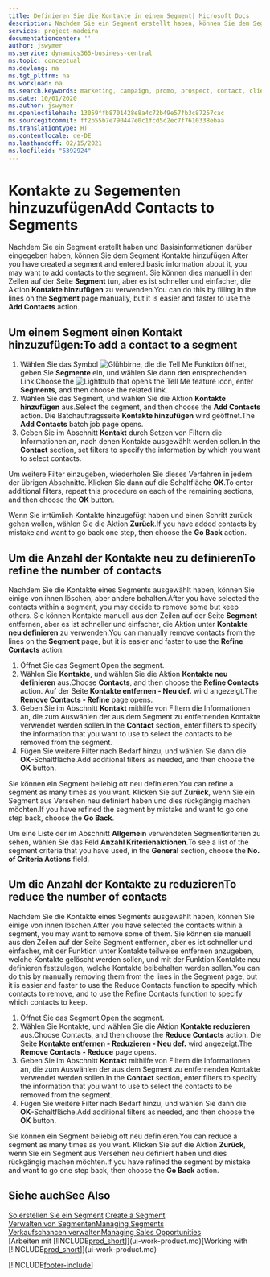 ```yaml
---
title: Definieren Sie die Kontakte in einem Segment| Microsoft Docs
description: Nachdem Sie ein Segment erstellt haben, können Sie dem Segment Kontakte zum Beispiel als Teil der bestimmte Debitoren oder der Clients einer Werbekampagnezielgruppenadressierung hinzufügen.
services: project-madeira
documentationcenter: ''
author: jswymer
ms.service: dynamics365-business-central
ms.topic: conceptual
ms.devlang: na
ms.tgt_pltfrm: na
ms.workload: na
ms.search.keywords: marketing, campaign, promo, prospect, contact, client, customer
ms.date: 10/01/2020
ms.author: jswymer
ms.openlocfilehash: 13059ffb8701428e8a4c72b49e57fb3c87257cac
ms.sourcegitcommit: ff2b55b7e790447e0c1fcd5c2ec7f7610338ebaa
ms.translationtype: HT
ms.contentlocale: de-DE
ms.lasthandoff: 02/15/2021
ms.locfileid: "5392924"
---
```

# <a name="add-contacts-to-segments"></a><span data-ttu-id="a4c32-103">Kontakte zu Segementen hinzuzufügen</span><span class="sxs-lookup"><span data-stu-id="a4c32-103">Add Contacts to Segments</span></span>
<span data-ttu-id="a4c32-104">Nachdem Sie ein Segment erstellt haben und Basisinformationen darüber eingegeben haben, können Sie dem Segment Kontakte hinzufügen.</span><span class="sxs-lookup"><span data-stu-id="a4c32-104">After you have created a segment and entered basic information about it, you may want to add contacts to the segment.</span></span> <span data-ttu-id="a4c32-105">Sie können dies manuell in den Zeilen auf der Seite **Segment** tun, aber es ist schneller und einfacher, die Aktion **Kontakte hinzufügen** zu verwenden.</span><span class="sxs-lookup"><span data-stu-id="a4c32-105">You can do this by filling in the lines on the **Segment** page manually, but it is easier and faster to use the **Add Contacts** action.</span></span>

## <a name="to-add-a-contact-to-a-segment"></a><span data-ttu-id="a4c32-106">Um einem Segment einen Kontakt hinzuzufügen:</span><span class="sxs-lookup"><span data-stu-id="a4c32-106">To add a contact to a segment</span></span>
1. <span data-ttu-id="a4c32-107">Wählen Sie das Symbol ![Glühbirne, die die Tell Me Funktion öffnet](media/ui-search/search_small.png "Was möchten Sie tun?"), geben Sie **Segmente** ein, und wählen Sie dann den entsprechenden Link.</span><span class="sxs-lookup"><span data-stu-id="a4c32-107">Choose the ![Lightbulb that opens the Tell Me feature](media/ui-search/search_small.png "Tell me what you want to do") icon, enter **Segments**, and then choose the related link.</span></span>  
2. <span data-ttu-id="a4c32-108">Wählen Sie das Segment, und wählen Sie die Aktion **Kontakte hinzufügen** aus.</span><span class="sxs-lookup"><span data-stu-id="a4c32-108">Select the segment, and then choose the **Add Contacts** action.</span></span> <span data-ttu-id="a4c32-109">Die Batchauftragsseite **Kontakte hinzufügen** wird geöffnet.</span><span class="sxs-lookup"><span data-stu-id="a4c32-109">The **Add Contacts** batch job page opens.</span></span>
3. <span data-ttu-id="a4c32-110">Geben Sie im Abschnitt **Kontakt** durch Setzen von Filtern die Informationen an, nach denen Kontakte ausgewählt werden sollen.</span><span class="sxs-lookup"><span data-stu-id="a4c32-110">In the **Contact** section, set filters to specify the information by which you want to select contacts.</span></span>

<span data-ttu-id="a4c32-111">Um weitere Filter einzugeben, wiederholen Sie dieses Verfahren in jedem der übrigen Abschnitte. Klicken Sie dann auf die Schaltfläche **OK**.</span><span class="sxs-lookup"><span data-stu-id="a4c32-111">To enter additional filters, repeat this procedure on each of the remaining sections, and then choose the **OK** button.</span></span>

<span data-ttu-id="a4c32-112">Wenn Sie irrtümlich Kontakte hinzugefügt haben und einen Schritt zurück gehen wollen, wählen Sie die Aktion **Zurück**.</span><span class="sxs-lookup"><span data-stu-id="a4c32-112">If you have added contacts by mistake and want to go back one step, then choose the **Go Back** action.</span></span>

## <a name="to-refine-the-number-of-contacts"></a><span data-ttu-id="a4c32-113">Um die Anzahl der Kontakte neu zu definieren</span><span class="sxs-lookup"><span data-stu-id="a4c32-113">To refine the number of contacts</span></span>
<span data-ttu-id="a4c32-114">Nachdem Sie die Kontakte eines Segments ausgewählt haben, können Sie einige von ihnen löschen, aber andere behalten.</span><span class="sxs-lookup"><span data-stu-id="a4c32-114">After you have selected the contacts within a segment, you may decide to remove some but keep others.</span></span> <span data-ttu-id="a4c32-115">Sie können Kontakte manuell aus den Zeilen auf der Seite **Segment** entfernen, aber es ist schneller und einfacher, die Aktion unter **Kontakte neu definieren** zu verwenden.</span><span class="sxs-lookup"><span data-stu-id="a4c32-115">You can manually remove contacts from the lines on the **Segment** page, but it is easier and faster to use the **Refine Contacts** action.</span></span>

1. <span data-ttu-id="a4c32-116">Öffnet Sie das Segment.</span><span class="sxs-lookup"><span data-stu-id="a4c32-116">Open the segment.</span></span>
2. <span data-ttu-id="a4c32-117">Wählen Sie **Kontakte**, und wählen Sie die Aktion **Kontakte neu definieren** aus.</span><span class="sxs-lookup"><span data-stu-id="a4c32-117">Choose **Contacts**, and then choose the **Refine Contacts** action.</span></span> <span data-ttu-id="a4c32-118">Auf der Seite **Kontakte entfernen - Neu def.** wird angezeigt.</span><span class="sxs-lookup"><span data-stu-id="a4c32-118">The **Remove Contacts - Refine** page opens.</span></span>
3. <span data-ttu-id="a4c32-119">Geben Sie im Abschnitt **Kontakt** mithilfe von Filtern die Informationen an, die zum Auswählen der aus dem Segment zu entfernenden Kontakte verwendet werden sollen.</span><span class="sxs-lookup"><span data-stu-id="a4c32-119">In the **Contact** section, enter filters to specify the information that you want to use to select the contacts to be removed from the segment.</span></span>
4. <span data-ttu-id="a4c32-120">Fügen Sie weitere Filter nach Bedarf hinzu, und wählen Sie dann die **OK**-Schaltfläche.</span><span class="sxs-lookup"><span data-stu-id="a4c32-120">Add additional filters as needed, and then choose the **OK** button.</span></span>

<span data-ttu-id="a4c32-121">Sie können ein Segment beliebig oft neu definieren.</span><span class="sxs-lookup"><span data-stu-id="a4c32-121">You can refine a segment as many times as you want.</span></span> <span data-ttu-id="a4c32-122">Klicken Sie auf **Zurück**, wenn Sie ein Segment aus Versehen neu definiert haben und dies rückgängig machen möchten.</span><span class="sxs-lookup"><span data-stu-id="a4c32-122">If you have refined the segment by mistake and want to go one step back, choose the **Go Back**.</span></span>

<span data-ttu-id="a4c32-123">Um eine Liste der im Abschnitt **Allgemein** verwendeten Segmentkriterien zu sehen, wählen Sie das Feld **Anzahl Kriterienaktionen**.</span><span class="sxs-lookup"><span data-stu-id="a4c32-123">To see a list of the segment criteria that you have used, in the **General** section, choose the **No. of Criteria Actions** field.</span></span>

## <a name="to-reduce-the-number-of-contacts"></a><span data-ttu-id="a4c32-124">Um die Anzahl der Kontakte zu reduzieren</span><span class="sxs-lookup"><span data-stu-id="a4c32-124">To reduce the number of contacts</span></span>
<span data-ttu-id="a4c32-125">Nachdem Sie die Kontakte eines Segments ausgewählt haben, können Sie einige von ihnen löschen.</span><span class="sxs-lookup"><span data-stu-id="a4c32-125">After you have selected the contacts within a segment, you may want to remove some of them.</span></span> <span data-ttu-id="a4c32-126">Sie können sie manuell aus den Zeilen auf der Seite Segment entfernen, aber es ist schneller und einfacher, mit der Funktion unter Kontakte teilweise entfernen anzugeben, welche Kontakte gelöscht werden sollen, und mit der Funktion Kontakte neu definieren festzulegen, welche Kontakte beibehalten werden sollen.</span><span class="sxs-lookup"><span data-stu-id="a4c32-126">You can do this by manually removing them from the lines in the Segment page, but it is easier and faster to use the Reduce Contacts function to specify which contacts to remove, and to use the Refine Contacts function to specify which contacts to keep.</span></span>

1. <span data-ttu-id="a4c32-127">Öffnet Sie das Segment.</span><span class="sxs-lookup"><span data-stu-id="a4c32-127">Open the segment.</span></span>
2. <span data-ttu-id="a4c32-128">Wählen Sie Kontakte, und wählen Sie die Aktion **Kontakte reduzieren** aus.</span><span class="sxs-lookup"><span data-stu-id="a4c32-128">Choose Contacts, and then choose the **Reduce Contacts** action.</span></span> <span data-ttu-id="a4c32-129">Die Seite **Kontakte entfernen - Reduzieren - Neu def.** wird angezeigt.</span><span class="sxs-lookup"><span data-stu-id="a4c32-129">The **Remove Contacts - Reduce** page opens.</span></span>
3. <span data-ttu-id="a4c32-130">Geben Sie im Abschnitt **Kontakt** mithilfe von Filtern die Informationen an, die zum Auswählen der aus dem Segment zu entfernenden Kontakte verwendet werden sollen.</span><span class="sxs-lookup"><span data-stu-id="a4c32-130">In the **Contact** section, enter filters to specify the information that you want to use to select the contacts to be removed from the segment.</span></span>
4. <span data-ttu-id="a4c32-131">Fügen Sie weitere Filter nach Bedarf hinzu, und wählen Sie dann die **OK**-Schaltfläche.</span><span class="sxs-lookup"><span data-stu-id="a4c32-131">Add additional filters as needed, and then choose the **OK** button.</span></span>

<span data-ttu-id="a4c32-132">Sie können ein Segment beliebig oft neu definieren.</span><span class="sxs-lookup"><span data-stu-id="a4c32-132">You can reduce a segment as many times as you want.</span></span> <span data-ttu-id="a4c32-133">Klicken Sie auf die Aktion **Zurück**, wenn Sie ein Segment aus Versehen neu definiert haben und dies rückgängig machen möchten.</span><span class="sxs-lookup"><span data-stu-id="a4c32-133">If you have refined the segment by mistake and want to go one step back, then choose the **Go Back** action.</span></span>

## <a name="see-also"></a><span data-ttu-id="a4c32-134">Siehe auch</span><span class="sxs-lookup"><span data-stu-id="a4c32-134">See Also</span></span>
<span data-ttu-id="a4c32-135">[So erstellen Sie ein Segment](marketing-how-create-segment.md) </span><span class="sxs-lookup"><span data-stu-id="a4c32-135">[Create a Segment](marketing-how-create-segment.md) </span></span>  
[<span data-ttu-id="a4c32-136">Verwalten von Segmenten</span><span class="sxs-lookup"><span data-stu-id="a4c32-136">Managing Segments</span></span>](marketing-segments.md)  
[<span data-ttu-id="a4c32-137">Verkaufschancen verwalten</span><span class="sxs-lookup"><span data-stu-id="a4c32-137">Managing Sales Opportunities</span></span>](marketing-manage-sales-opportunities.md)  
<span data-ttu-id="a4c32-138">[Arbeiten mit [!INCLUDE[prod_short](includes/prod_short.md)]](ui-work-product.md)</span><span class="sxs-lookup"><span data-stu-id="a4c32-138">[Working with [!INCLUDE[prod_short](includes/prod_short.md)]](ui-work-product.md)</span></span>  


[!INCLUDE[footer-include](includes/footer-banner.md)]